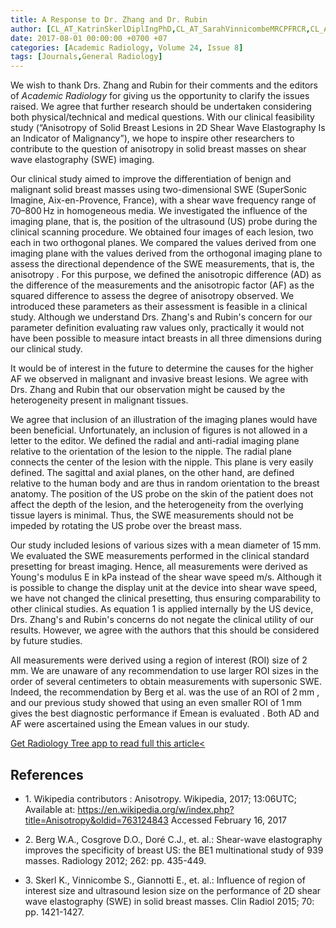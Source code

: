 ```yaml
---
title: A Response to Dr. Zhang and Dr. Rubin
author: [CL_AT_KatrinSkerlDiplIngPhD,CL_AT_SarahVinnicombeMRCPFRCR,CL_AT_AndrewEvansMRCPFRCR]
date: 2017-08-01 00:00:00 +0700 +07
categories: [Academic Radiology, Volume 24, Issue 8]
tags: [Journals,General Radiology]
---
```

We wish to thank Drs. Zhang and Rubin for their comments and the editors of _Academic Radiology_ for giving us the opportunity to clarify the issues raised. We agree that further research should be undertaken considering both physical/technical and medical questions. With our clinical feasibility study (“Anisotropy of Solid Breast Lesions in 2D Shear Wave Elastography Is an Indicator of Malignancy”), we hope to inspire other researchers to contribute to the question of anisotropy in solid breast masses on shear wave elastography (SWE) imaging.

Our clinical study aimed to improve the differentiation of benign and malignant solid breast masses using two-dimensional SWE (SuperSonic Imagine, Aix-en-Provence, France), with a shear wave frequency range of 70–800 Hz in homogeneous media. We investigated the influence of the imaging plane, that is, the position of the ultrasound (US) probe during the clinical scanning procedure. We obtained four images of each lesion, two each in two orthogonal planes. We compared the values derived from one imaging plane with the values derived from the orthogonal imaging plane to assess the directional dependence of the SWE measurements, that is, the anisotropy . For this purpose, we defined the anisotropic difference (AD) as the difference of the measurements and the anisotropic factor (AF) as the squared difference to assess the degree of anisotropy observed. We introduced these parameters as their assessment is feasible in a clinical study. Although we understand Drs. Zhang's and Rubin's concern for our parameter definition evaluating raw values only, practically it would not have been possible to measure intact breasts in all three dimensions during our clinical study.

It would be of interest in the future to determine the causes for the higher AF we observed in malignant and invasive breast lesions. We agree with Drs. Zhang and Rubin that our observation might be caused by the heterogeneity present in malignant tissues.

We agree that inclusion of an illustration of the imaging planes would have been beneficial. Unfortunately, an inclusion of figures is not allowed in a letter to the editor. We defined the radial and anti-radial imaging plane relative to the orientation of the lesion to the nipple. The radial plane connects the center of the lesion with the nipple. This plane is very easily defined. The sagittal and axial planes, on the other hand, are defined relative to the human body and are thus in random orientation to the breast anatomy. The position of the US probe on the skin of the patient does not affect the depth of the lesion, and the heterogeneity from the overlying tissue layers is minimal. Thus, the SWE measurements should not be impeded by rotating the US probe over the breast mass.

Our study included lesions of various sizes with a mean diameter of 15 mm. We evaluated the SWE measurements performed in the clinical standard presetting for breast imaging. Hence, all measurements were derived as Young's modulus E in kPa instead of the shear wave speed m/s. Although it is possible to change the display unit at the device into shear wave speed, we have not changed the clinical presetting, thus ensuring comparability to other clinical studies. As equation 1 is applied internally by the US device, Drs. Zhang's and Rubin's concerns do not negate the clinical utility of our results. However, we agree with the authors that this should be considered by future studies.

All measurements were derived using a region of interest (ROI) size of 2 mm. We are unaware of any recommendation to use larger ROI sizes in the order of several centimeters to obtain measurements with supersonic SWE. Indeed, the recommendation by Berg et al. was the use of an ROI of 2 mm , and our previous study showed that using an even smaller ROI of 1 mm gives the best diagnostic performance if Emean is evaluated . Both AD and AF were ascertained using the Emean values in our study.

[Get Radiology Tree app to read full this article<](https://clinicalpub.com/app)

## References

- 1\. Wikipedia contributors : Anisotropy. Wikipedia, 2017; 13:06UTC; Available at: https://en.wikipedia.org/w/index.php?title=Anisotropy&oldid=763124843 Accessed February 16, 2017


- 2\. Berg W.A., Cosgrove D.O., Doré C.J., et. al.: Shear-wave elastography improves the specificity of breast US: the BE1 multinational study of 939 masses. Radiology 2012; 262: pp. 435-449.


- 3\. Skerl K., Vinnicombe S., Giannotti E., et. al.: Influence of region of interest size and ultrasound lesion size on the performance of 2D shear wave elastography (SWE) in solid breast masses. Clin Radiol 2015; 70: pp. 1421-1427.